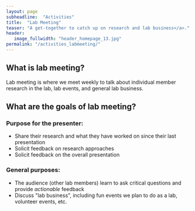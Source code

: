 ```yaml
---
layout: page
subheadline:  "Activities"
title:  "Lab Meeting"
teaser: "A get-together to catch up on research and lab business</a>."
header:
   image_fullwidth: "header_homepage_13.jpg"
permalink: "/activities_labmeeting/"
---
```


## What is lab meeting?
Lab meeting is where we meet weekly to talk about individual member research in the lab, lab events, and general lab business. 

## What are the goals of lab meeting? 
### Purpose for the presenter:
- Share their research and what they have worked on since their last presentation
- Solicit feedback on research approaches
- Solicit feedback on the overall presentation

### General purposes:
- The audience (other lab members) learn to ask critical questions and provide _*actionable*_ feedback
- Discuss "lab business", including fun events we plan to do as a lab, volunteer events, etc.

